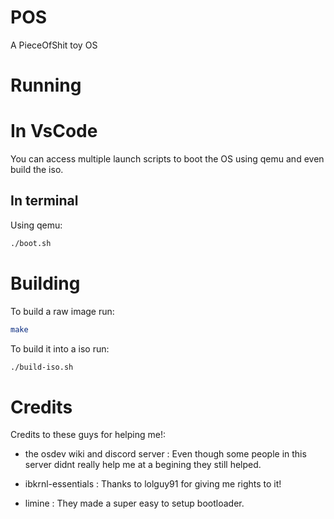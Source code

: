 # POS
A PieceOfShit toy OS

# Running 
# In VsCode 
You can access multiple launch scripts to boot the OS using qemu and even build the iso.
## In terminal
Using qemu:
```bash
./boot.sh
```

# Building
To build a raw image run:
```bash
make
```
To build it into a iso run:
```bash
./build-iso.sh
```

# Credits
Credits to these guys for helping me!:
- the osdev wiki and discord server : Even though some people in this server didnt really help me at a begining they still helped.

- ibkrnl-essentials : Thanks to lolguy91 for giving me rights to it!
- limine : They made a super easy to setup bootloader.